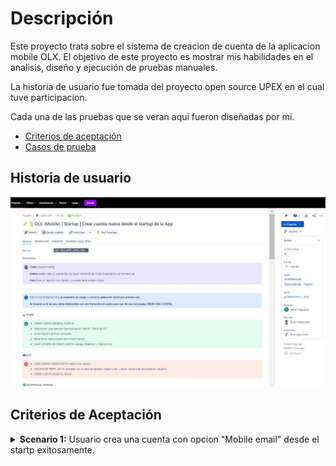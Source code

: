 # Descripción

Este proyecto trata sobre el sistema de creacion de cuenta de la aplicacion mobile OLX.
El objetivo de este proyecto es mostrar mis habilidades en el analisis, diseño y ejecución de pruebas manuales.

La historia de usuario fue tomada del proyecto open source UPEX en el cual tuve participacion.

Cada una de las pruebas que se veran aqui fueron diseñadas por mi.

* [Criterios de aceptación]()
* [Casos de prueba]()
  

## Historia de usuario
  
![](https://github.com/Pablo-n15/Proyecto-2/blob/main/USER%20STORY.jpg)


## Criterios de Aceptación

<details>
<summary>
<b>Scenario 1:</b> Usuario crea una cuenta con opcion "Mobile email" desde el startp exitosamente.
</summary>
<br>
 <em> <b>WHEN</b> Usuario selecciona un país. @@ text in purple (and bold)@@
  
  <b>And</b> Selecciona o ingresa un email de cuenta no registrada con la opción "mobile email" para continuar manualmente.
  
  <b>And</b> Autentica el email atraves de un envio de codigo al emaul usado.
  
  <b>And</b> Crea una contraseña de usuario.
  
  <b>And</b> Selecciona una localidad (por geolocalización o agrega manualmente).
  
  <b>THEN</b> Usuario entra al Homepage de la App como usuario registrado.
  
  <b>And</b> Tiene acceso a todas las opciones de la App como usuario registrado.
  
  <b>And</b> En el tab "MI CUENTA" se habilita el proceso de "Completar mi cuenta" (si se omitieron los pasos de completar cuenta).
</details></em>
